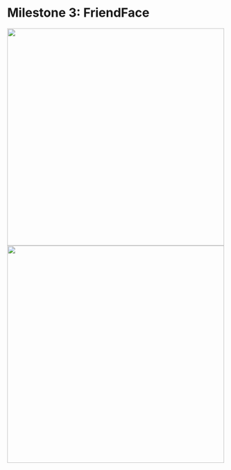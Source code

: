 # Milestone 3: FriendFace

<img src="https://user-images.githubusercontent.com/35319467/107099743-59f03780-67c7-11eb-8b0b-3c7c7a0803b8.png" width="500">

<img src="https://user-images.githubusercontent.com/35319467/107099751-5fe61880-67c7-11eb-90c4-2b8886eec3bf.png" width="500">
